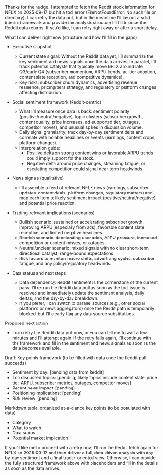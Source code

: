 Thanks for the nudge. I attempted to fetch the Reddit stock information for NFLX on 2025-09-17 but hit a tool error (FileNotFoundError: No such file or directory). I can retry the data pull, but in the meantime I’ll lay out a solid interim framework and provide the analysis structure I’ll fill in once the Reddit data returns. If you’d like, I can retry right away or after a short delay.

What I can deliver right now (structure and how I’ll fill in the gaps)
- Executive snapshot
  - Current state signal: Without the Reddit data yet, I’ll summarize the key sentiment and news signals once the data arrives. In parallel, I’ll track potential catalysts that typically move NFLX around late Q3/early Q4 (subscriber momentum, ARPU trends, ad-tier adoption, content slate reception, and competitive dynamics).
  - Key risks: subscriber churn dynamics, advertising revenue resilience, pricing/tiers strategy, and regulatory or platform changes affecting distribution.

- Social sentiment framework (Reddit-centric)
  - What I’ll measure once data is back: sentiment polarity (positive/neutral/negative), topic clusters (subscriber growth, content quality, price increases, ad-supported tier, outages, competitor moves), and unusual spikes in discussion volume.
  - Daily signal granularity: track day-by-day sentiment delta and correlate with notable headlines or events (earnings, content drops, platform changes).
  - Interpretation guide:
    - Positive delta on strong content wins or favorable ARPU trends could imply support for the stock.
    - Negative delta around price changes, streaming fatigue, or escalating competition could signal near-term headwinds.

- News signals (qualitative)
  - I’ll assemble a feed of relevant NFLX news (earnings, subscriber updates, content deals, platform changes, regulatory matters) and map each item to likely sentiment impact (positive/neutral/negative) and potential price reaction.

- Trading-relevant implications (scenarios)
  - Bullish scenario: sustained or accelerating subscriber growth, improving ARPU (especially from ads), favorable content slate reception, and limited negative headlines.
  - Bearish scenario: decelerating user adds, ARPU pressure, increased competition or content misses, or outages.
  - Neutral/unclear scenario: mixed signals with no clear short-term directional catalyst; range-bound expectations.
  - Risk factors to monitor: macro shifts, advertising cycles, subscriber fatigue, and any policy/regulatory headwinds.

- Data status and next steps
  - Data dependency: Reddit sentiment is the cornerstone of the current pass. I’ll re-run the Reddit data pull as soon as the tool issue is resolved and immediately update the sentiment analysis, daily deltas, and the day-by-day breakdown.
  - If you prefer, I can switch to parallel sources (e.g., other social platforms or news aggregators) once the Reddit path is temporarily blocked, but I’ll clearly flag any data source substitutions.

Proposed next action
- I can retry the Reddit data pull now, or you can tell me to wait a few minutes and I’ll attempt again. If the retry fails again, I’ll continue with the framework and fill in the sentiment and news signals as soon as the data becomes available.

Draft: Key points framework (to be filled with data once the Reddit pull succeeds)
- Sentiment by day: [pending data from Reddit]
- Top discussed topics: [pending; likely topics include content slate, price tier, ARPU, subscriber metrics, outages, competitor moves]
- Recent news impact: [pending]
- Positioning implications: [pending]
- Risk review: [pending]

Markdown table: organized at-a-glance key points (to be populated with data)
- Category
- What to watch
- Data status
- Potential market implication

If you’d like me to proceed with a retry now, I’ll run the Reddit fetch again for NFLX on 2025-09-17 and then deliver a full, data-driven analysis with day-by-day sentiment and a final trader-oriented view. Otherwise, I can provide the fully structured framework above with placeholders and fill in the details as soon as the data arrives.